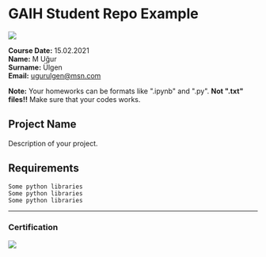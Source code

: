 # GAIH Student Repo Example
![](img/logo.png)

**Course Date:** 15.02.2021  
**Name:** M Uğur  
**Surname:** Ülgen  
**Email:** ugurulgen@msn.com  

**Note:** Your homeworks can be formats like ".ipynb" and ".py". **Not ".txt" files!!** Make sure that your codes works.  

## Project Name
Description of your project.

## Requirements
```
Some python libraries
Some python libraries
Some python libraries
```
---

### Certification
![](img/certificate_ex.png)

